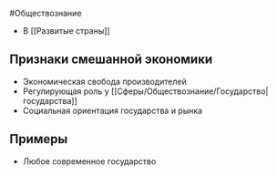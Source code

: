 #Обществознание  
- В [[Развитые страны]]
## Признаки смешанной экономики 
- Экономическая свобода производителей 
- Регулирующая роль у [[Сферы/Обществознание/Государство|государства]]
- Социальная ориентация государства и рынка
## Примеры 
- Любое современное государство
